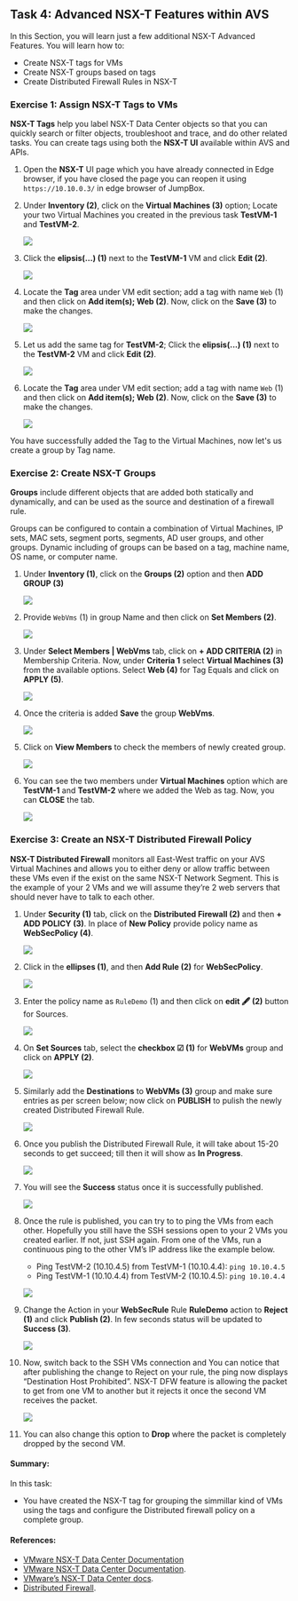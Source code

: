 ## Task 4: Advanced NSX-T Features within AVS

In this Section, you will learn just a few additional NSX-T Advanced Features. You will learn how to:
  * Create NSX-T tags for VMs
  * Create NSX-T groups based on tags
  * Create Distributed Firewall Rules in NSX-T

### Exercise 1: Assign NSX-T Tags to VMs
**NSX-T Tags** help you label NSX-T Data Center objects so that you can quickly search or filter objects, troubleshoot and trace, and do other related tasks.
You can create tags using both the **NSX-T UI** available within AVS and APIs.
 

1. Open the **NSX-T** UI page which you have already connected in Edge browser, if you have closed the page you can reopen it using `https://10.10.0.3/` in edge browser of JumpBox. 

2. Under **Inventory (2)**, click on the **Virtual Machines (3)** option; Locate your two Virtual Machines you created in the previous task **TestVM-1** and **TestVM-2**.
 
   ![](Images/nsx-t-inventory-vms.jpg)
   
3. Click the **elipsis(...) (1)** next to the **TestVM-1** VM and click **Edit (2)**.

   ![](Images/edit-testvm1.jpg)
   
4. Locate the **Tag** area under VM edit section; add a tag with name `Web` (1) and then click on **Add item(s); Web (2)**. Now, click on the **Save (3)** to make the changes.

   ![](Images/testvm1-save-tag.jpg)
   
5. Let us add the same tag for **TestVM-2**;  Click the **elipsis(...) (1)** next to the **TestVM-2** VM and click **Edit (2)**.

   ![](Images/edit-testvm2.jpg)
   
6. Locate the **Tag** area under VM edit section; add a tag with name `Web` (1) and then click on **Add item(s); Web (2)**. Now, click on the **Save (3)** to make the changes.

   ![](Images/testvm2-save-tag.jpg) 
   
You have successfully added the Tag to the Virtual Machines, now let's us create a group by Tag name.

### Exercise 2: Create NSX-T Groups

**Groups** include different objects that are added both statically and dynamically, and can be used as the source and destination of a firewall rule.

Groups can be configured to contain a combination of Virtual Machines, IP sets, MAC sets, segment ports, segments, AD user groups, and other groups. Dynamic including of groups can be based on a tag, machine name, OS name, or computer name.


1. Under **Inventory (1)**, click on the **Groups (2)** option and then **ADD GROUP (3)**

   ![](Images/groups-add-group.jpg)
  
2. Provide `WebVms` (1) in group Name and then click on **Set Members (2)**.

   ![](Images/add-groups-name.jpg)
   
3. Under **Select Members | WebVms** tab, click on **+ ADD CRITERIA (2)** in Membership Criteria. Now, under **Criteria 1** select **Virtual Machines (3)** from the available options. Select **Web (4)** for Tag Equals and click on **APPLY (5)**. 

   ![](Images/add-criteria.jpg)
   
4. Once the criteria is added **Save** the group **WebVms**.

   ![](Images/save-webvms-group.jpg)
   
5. Click on **View Members** to check the members of newly created group. 

   ![](Images/webvms-view-members.jpg)
   
6. You can see the two members under **Virtual Machines** option which are **TestVM-1** and **TestVM-2** where we added the Web as tag. Now, you can **CLOSE** the tab.

   ![](Images/webvms-review-members.jpg)

### Exercise 3: Create an NSX-T Distributed Firewall Policy

**NSX-T Distributed Firewall** monitors all East-West traffic on your AVS Virtual Machines and allows you to either deny or allow traffic between these VMs even if the exist on the same NSX-T Network Segment. This is the example of your 2 VMs and we will assume they’re 2 web servers that should never have to talk to each other. 

1. Under **Security (1)** tab, click on the **Distributed Firewall (2)** and then **+ ADD POLICY (3)**. In place of **New Policy** provide policy name as **WebSecPolicy (4)**.

   ![](Images/websecpolicy.jpg)
   
2. Click in the **ellipses (1)**, and then **Add Rule (2)** for **WebSecPolicy**.

   ![](Images/websecpolicy-addrule.jpg)
   
3. Enter the policy name as `RuleDemo` (1) and then click on **edit 🖋 (2)** button for Sources.

   ![](Images/websecpolicy-addrule-name.jpg)
   
4. On **Set Sources** tab, select the **checkbox ☑ (1)** for **WebVMs** group and click on **APPLY (2)**.

   ![](Images/websecpolicy-set-sources.jpg)
   
5. Similarly add the **Destinations** to **WebVMs (3)** group and make sure entries as per screen below; now click on **PUBLISH** to pulish the newly created Distributed Firewall Rule.

   ![](Images/websecpolicy-publish.jpg)
   
6. Once you publish the Distributed Firewall Rule, it will take about 15-20 seconds to get succeed; till then it will show as **In Progress**.

   ![](Images/websecpolicy-publish-inprogress.jpg)
   
7. You will see the **Success** status once it is successfully published.

   ![](Images/websecpolicy-publish-success.jpg)
   
8. Once the rule is published, you can try to to ping the VMs from each other. Hopefully you still have the SSH sessions open to your 2 VMs you created earlier. If not, just SSH again. From one of the VMs, run a continuous ping to the other VM’s IP address like the example below.
   * Ping TestVM-2 (10.10.4.5) from TestVM-1 (10.10.4.4): `ping 10.10.4.5`
   * Ping TestVM-1 (10.10.4.4) from TestVM-2 (10.10.4.5): `ping 10.10.4.4`

    ![](Images/websecpolicy-test-allowed-pingvms.jpg)
   
9. Change the Action in your **WebSecRule** Rule **RuleDemo** action to **Reject (1)** and click **Publish (2)**. In few seconds status will be updated to **Success (3)**.

   ![](Images/websecpolicy-test-reject-pingvms.jpg)

10. Now, switch back to the SSH VMs connection and You can notice that after publishing the change to Reject on your rule, the ping now displays “Destination Host Prohibited”. NSX-T DFW feature is allowing the packet to get from one VM to another but it rejects it once the second VM receives the packet.

    ![](Images/websecpolicy-test-rejected.jpg)
   
11. You can also change this option to **Drop** where the packet is completely dropped by the second VM.


#### Summary: 
In this task: 
 * You have created the NSX-T tag for grouping the simmillar kind of VMs using the tags and configure the Distributed firewall policy on a complete group.

#### References:
- [VMware NSX-T Data Center Documentation](https://docs.vmware.com/en/VMware-NSX-T-Data-Center/index.html)
- [VMware NSX-T Data Center Documentation](https://docs.vmware.com/en/VMware-NSX-T-Data-Center/3.2/administration/GUID-358DF469-75C8-48C4-B0E2-279E55C7BB3E.html#:~:text=Tags%20Tags%20help%20you%20to%20label%20NSX-T%20Data,create%20tags%20using%20both%20the%20UI%20and%20APIs.).
- [VMware’s NSX-T Data Center docs](https://docs.vmware.com/en/VMware-NSX-T-Data-Center/3.2/administration/GUID-9DFF6EE2-2E00-4097-A412-B72472596E4D.html).
-  [Distributed Firewall](https://docs.vmware.com/en/VMware-NSX-T-Data-Center/3.2/administration/GUID-6AB240DB-949C-4E95-A9A7-4AC6EF5E3036.html).
